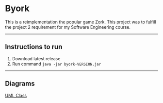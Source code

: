 # Byork

This is a reimplementation the popular game Zork. This project was to fulfill the project 2 requirement for my Software Engineering course.


---
## Instructions to run
1. Download latest release
2. Run command
`java -jar byork-VERSION.jar`

---
## Diagrams

[UML Class](/docs/diagrams/UML_Class)

